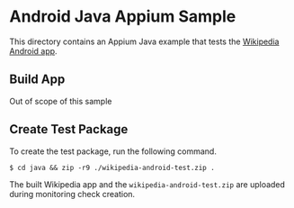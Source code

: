 # Android Java Appium Sample

This directory contains an Appium Java example that tests the [Wikipedia Android app](https://github.com/wikimedia/apps-android-wikipedia).

## Build App

Out of scope of this sample

## Create Test Package

To create the test package, run the following command.

    $ cd java && zip -r9 ./wikipedia-android-test.zip .

The built Wikipedia app and the `wikipedia-android-test.zip` are uploaded during monitoring check creation.
